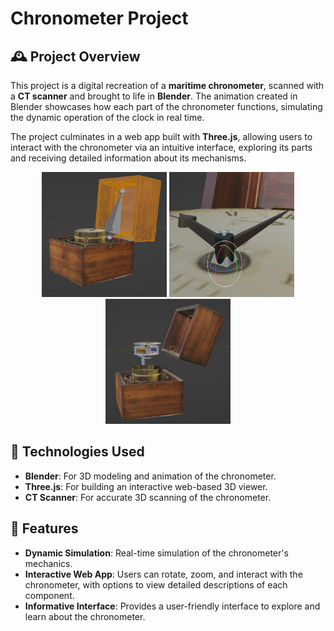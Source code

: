 # Chronometer Project


## 🕰️ Project Overview

This project is a digital recreation of a **maritime chronometer**, scanned with a **CT scanner** and brought to life in **Blender**. The animation created in Blender showcases how each part of the chronometer functions, simulating the dynamic operation of the clock in real time.

The project culminates in a web app built with **Three.js**, allowing users to interact with the chronometer via an intuitive interface, exploring its parts and receiving detailed information about its mechanisms.

<p align="center">
  <img src="assets/chronometer1.png" alt="Chronometer 1 Screenshot" width="200" height="200" />
  <img src="assets/chronometer2.png" alt="Chronometer 2 Screenshot" width="200" height="200" />
  <img src="assets/chronometer3.png" alt="Chronometer 2 Screenshot" width="200" height="200" />
</p>

## 🔧 Technologies Used
- **Blender**: For 3D modeling and animation of the chronometer.
- **Three.js**: For building an interactive web-based 3D viewer.
- **CT Scanner**: For accurate 3D scanning of the chronometer.

## 🚀 Features
- **Dynamic Simulation**: Real-time simulation of the chronometer's mechanics.
- **Interactive Web App**: Users can rotate, zoom, and interact with the chronometer, with options to view detailed descriptions of each component.
- **Informative Interface**: Provides a user-friendly interface to explore and learn about the chronometer.
